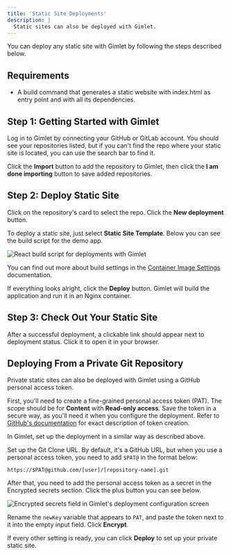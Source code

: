 ```yaml
---
title: 'Static Site Deployments'
description: |
  Static sites can also be deployed with Gimlet.
---
```


You can deploy any static site with Gimlet by following the steps described below.

## Requirements
- A build command that generates a static website with index.html as entry point and with all its dependencies. 

## Step 1: Getting Started with Gimlet

Log in to Gimlet by connecting your GitHub or GitLab account. You should see your repositories listed, but if you can't find the repo where your static site is located, you can use the search bar to find it.

Click the **Import** button to add the repository to Gimlet, then click the **I am done importing** button to save added repositories.

## Step 2: Deploy Static Site

Click on the repository's card to select the repo. Click the **New deployment** button.

To deploy a static site, just select **Static Site Template**. Below you can see the build script for the demo app.

![React build script for deployments with Gimlet](/docs/screenshots/gimlet-io-react-deployment-settings.png)

You can find out more about build settings in the [Container Image Settings](/docs/deployment-settings/image-settings) documentation.

If everything looks alright, click the **Deploy** button. Gimlet will build the application and run it in an Nginx container.

## Step 3: Check Out Your Static Site

After a successful deployment, a clickable link should appear next to deployment status. Click it to open it in your browser.

## Deploying From a Private Git Repository

Private static sites can also be deployed with Gimlet using a GitHub personal access token.

First, you'll need to create a fine-grained personal access token (PAT). The scope should be for **Content** with **Read-only access**. Save the token in a secure way, as you'll need it when you configure the deployment. Refer to [GitHub's documentation](https://docs.github.com/en/authentication/keeping-your-account-and-data-secure/managing-your-personal-access-tokens#creating-a-fine-grained-personal-access-token) for exact description of token creation.

In Gimlet, set up the deployment in a similar way as described above.

Set up the Git Clone URL. By default, it's a GitHub URL, but when you use a personal access token, you need to add `$PAT@` in the format below:

```
https://$PAT@github.com/[user]/[repository-name].git
```

After that, you need to add the personal access token as a secret in the Encrypted secrets section. Click the plus button you can see below.

![Encrypted secrets field in Gimlet's deployment configuration screen](/docs/screenshots/gimlet-encrypted-secrets.png)

Rename the `newKey` variable that appears to `PAT`, and paste the token next to it into the empty input field. Click **Encrypt**.

If every other setting is ready, you can click **Deploy** to set up your private static site.
